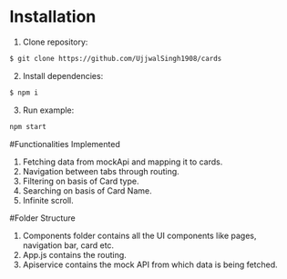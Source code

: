 # Installation
1. Clone repository:
```bash
$ git clone https://github.com/UjjwalSingh1908/cards
```

2. Install dependencies:

```bash
$ npm i
```

3. Run example:
```bash
npm start
```

#Functionalities Implemented
1. Fetching data from mockApi and mapping it to cards.
2. Navigation between tabs through routing.
3. Filtering on basis of Card type.
4. Searching on basis of Card Name.
5. Infinite scroll.

#Folder Structure
1. Components folder contains all the UI components like pages, navigation bar, card etc.
2. App.js contains the routing.
3. Apiservice contains the mock API from which data is being fetched. 